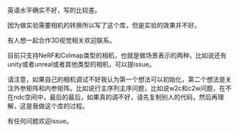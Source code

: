 # 

英语水平确实不好，写的比较差。

因为做实验需要相机的转换所以写了这个库，但是实验的效果并不好。

有人想一起合作3D视觉相关欢迎联系。

目前只支持NeRF和Colmap类型的相机，也就是做场景表示的两种，比如说还有unity或者unreal或者其他类型的相机，可以提issue。

请注意，如果自己的相机调试不好我认为第一个想法可以初始化，第二个想法是关注外参矩阵和内参矩阵。比如说行主序列主序问题，比如说w2c和c2w问题，在不在ndc空间中，最后的最后，如果真的调不好，请先复制别人的代码，然后再理解，这是我做这个库的过程。

有任何问题欢迎issue。


